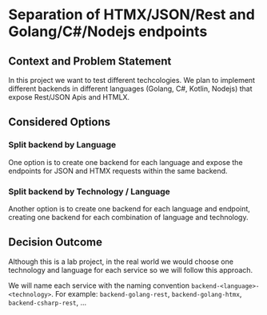 # Separation of HTMX/JSON/Rest and Golang/C#/Nodejs endpoints

## Context and Problem Statement

In this project we want to test different techcologies.
We plan to implement different backends in different languages (Golang, C#, Kotlin, Nodejs) that expose Rest/JSON Apis and HTMLX.

## Considered Options

### Split backend by Language

One option is to create one backend for each language and expose the endpoints for JSON and HTMX requests within the same backend.

### Split backend by Technology / Language

Another option is to create one backend for each language and endpoint, creating one backend for each combination of language and technology.

## Decision Outcome

Although this is a lab project, in the real world we would choose one technology and language for each service so we will follow this approach.

We will name each service with the naming convention `backend-<language>-<technology>`.
For example: `backend-golang-rest`, `backend-golang-htmx`, `backend-csharp-rest`, ...
